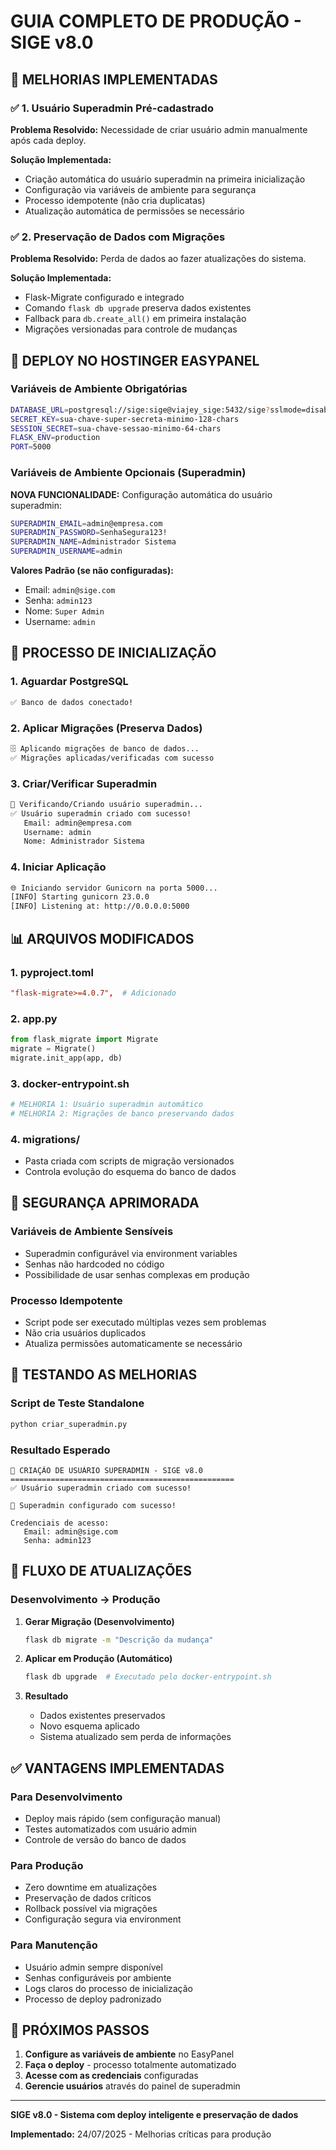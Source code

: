# GUIA COMPLETO DE PRODUÇÃO - SIGE v8.0

## 🎯 **MELHORIAS IMPLEMENTADAS**

### ✅ **1. Usuário Superadmin Pré-cadastrado**

**Problema Resolvido:** Necessidade de criar usuário admin manualmente após cada deploy.

**Solução Implementada:**
- Criação automática do usuário superadmin na primeira inicialização
- Configuração via variáveis de ambiente para segurança
- Processo idempotente (não cria duplicatas)
- Atualização automática de permissões se necessário

### ✅ **2. Preservação de Dados com Migrações**

**Problema Resolvido:** Perda de dados ao fazer atualizações do sistema.

**Solução Implementada:**
- Flask-Migrate configurado e integrado
- Comando `flask db upgrade` preserva dados existentes
- Fallback para `db.create_all()` em primeira instalação
- Migrações versionadas para controle de mudanças

## 🚀 **DEPLOY NO HOSTINGER EASYPANEL**

### **Variáveis de Ambiente Obrigatórias**

```bash
DATABASE_URL=postgresql://sige:sige@viajey_sige:5432/sige?sslmode=disable
SECRET_KEY=sua-chave-super-secreta-minimo-128-chars
SESSION_SECRET=sua-chave-sessao-minimo-64-chars
FLASK_ENV=production
PORT=5000
```

### **Variáveis de Ambiente Opcionais (Superadmin)**

**NOVA FUNCIONALIDADE:** Configuração automática do usuário superadmin:

```bash
SUPERADMIN_EMAIL=admin@empresa.com
SUPERADMIN_PASSWORD=SenhaSegura123!
SUPERADMIN_NAME=Administrador Sistema
SUPERADMIN_USERNAME=admin
```

**Valores Padrão (se não configuradas):**
- Email: `admin@sige.com`
- Senha: `admin123`
- Nome: `Super Admin`
- Username: `admin`

## 🔧 **PROCESSO DE INICIALIZAÇÃO**

### **1. Aguardar PostgreSQL**
```bash
✅ Banco de dados conectado!
```

### **2. Aplicar Migrações (Preserva Dados)**
```bash
🗄️ Aplicando migrações de banco de dados...
✅ Migrações aplicadas/verificadas com sucesso
```

### **3. Criar/Verificar Superadmin**
```bash
👤 Verificando/Criando usuário superadmin...
✅ Usuário superadmin criado com sucesso!
   Email: admin@empresa.com
   Username: admin
   Nome: Administrador Sistema
```

### **4. Iniciar Aplicação**
```bash
🌐 Iniciando servidor Gunicorn na porta 5000...
[INFO] Starting gunicorn 23.0.0
[INFO] Listening at: http://0.0.0.0:5000
```

## 📊 **ARQUIVOS MODIFICADOS**

### **1. pyproject.toml**
```toml
"flask-migrate>=4.0.7",  # Adicionado
```

### **2. app.py**
```python
from flask_migrate import Migrate
migrate = Migrate()
migrate.init_app(app, db)
```

### **3. docker-entrypoint.sh**
```bash
# MELHORIA 1: Usuário superadmin automático
# MELHORIA 2: Migrações de banco preservando dados
```

### **4. migrations/**
- Pasta criada com scripts de migração versionados
- Controla evolução do esquema do banco de dados

## 🔐 **SEGURANÇA APRIMORADA**

### **Variáveis de Ambiente Sensíveis**
- Superadmin configurável via environment variables
- Senhas não hardcoded no código
- Possibilidade de usar senhas complexas em produção

### **Processo Idempotente**
- Script pode ser executado múltiplas vezes sem problemas
- Não cria usuários duplicados
- Atualiza permissões automaticamente se necessário

## 🧪 **TESTANDO AS MELHORIAS**

### **Script de Teste Standalone**
```bash
python criar_superadmin.py
```

### **Resultado Esperado**
```
👤 CRIAÇÃO DE USUÁRIO SUPERADMIN - SIGE v8.0
==================================================
✅ Usuário superadmin criado com sucesso!

🎯 Superadmin configurado com sucesso!

Credenciais de acesso:
   Email: admin@sige.com
   Senha: admin123
```

## 📝 **FLUXO DE ATUALIZAÇÕES**

### **Desenvolvimento → Produção**

1. **Gerar Migração (Desenvolvimento)**
   ```bash
   flask db migrate -m "Descrição da mudança"
   ```

2. **Aplicar em Produção (Automático)**
   ```bash
   flask db upgrade  # Executado pelo docker-entrypoint.sh
   ```

3. **Resultado**
   - Dados existentes preservados
   - Novo esquema aplicado
   - Sistema atualizado sem perda de informações

## ✅ **VANTAGENS IMPLEMENTADAS**

### **Para Desenvolvimento**
- Deploy mais rápido (sem configuração manual)
- Testes automatizados com usuário admin
- Controle de versão do banco de dados

### **Para Produção**
- Zero downtime em atualizações
- Preservação de dados críticos
- Rollback possível via migrações
- Configuração segura via environment

### **Para Manutenção**
- Usuário admin sempre disponível
- Senhas configuráveis por ambiente
- Logs claros do processo de inicialização
- Processo de deploy padronizado

## 🎯 **PRÓXIMOS PASSOS**

1. **Configure as variáveis de ambiente** no EasyPanel
2. **Faça o deploy** - processo totalmente automatizado
3. **Acesse com as credenciais** configuradas
4. **Gerencie usuários** através do painel de superadmin

---

**SIGE v8.0 - Sistema com deploy inteligente e preservação de dados**

**Implementado:** 24/07/2025 - Melhorias críticas para produção